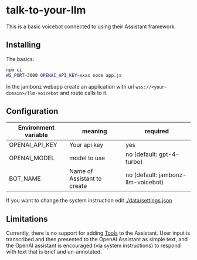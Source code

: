 # talk-to-your-llm

This is a basic voicebot connected to using their Assistant framework.

## Installing

The basics:
```bash
npm ci
WS_PORT=3000 OPENAI_API_KEY=xxxx node app.js
```

In the jambonz webapp create an application with url `wss://<your-domain>/llm-voicebot` and route calls to it.

## Configuration

|Environment variable|meaning|required|
|---------|------|--------|
|OPENAI_API_KEY|Your api key|yes|
|OPENAI_MODEL|model to use|no (default: gpt-4-turbo)|
|BOT_NAME|Name of Assistant to create|no (default: jambonz-llm-voicebot)|

If you want to change the system instruction edit [./data/settings.json](./data/settings.json)

## Limitations

Currently, there is no support for adding [Tools](https://platform.openai.com/docs/assistants/tools) to the Assistant.  User input is transcribed and then presented to the OpenAI Assistant as simple text, and the OpenAI assistant is encouraged (via system instructions) to respond with text that is brief and un-annotated.
